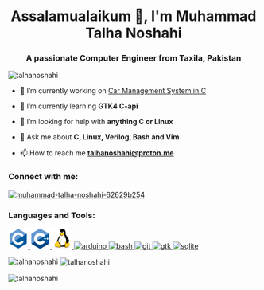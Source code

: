 <h1 align="center">Assalamualaikum 👋, I'm Muhammad Talha Noshahi</h1>
<h3 align="center">A passionate Computer Engineer from Taxila, Pakistan</h3>

<p align="left"> <img src="https://komarev.com/ghpvc/?username=talhanoshahi&label=Profile%20views&color=0e75b6&style=flat" alt="talhanoshahi" /> </p>

- 🔭 I’m currently working on [Car Management System in C](https://github.com/talhanoshahi/Car-Management-System-project-for-Database-Systems)

- 🌱 I’m currently learning **GTK4 C-api**

- 🤝 I’m looking for help with **anything C or Linux**

- 💬 Ask me about **C, Linux, Verilog, Bash and Vim**

- 📫 How to reach me **talhanoshahi@proton.me**

<h3 align="left">Connect with me:</h3>
<p align="left">
<a href="https://linkedin.com/in/muhammad-talha-noshahi-62629b254" target="blank"><img align="center" src="https://raw.githubusercontent.com/rahuldkjain/github-profile-readme-generator/master/src/images/icons/Social/linked-in-alt.svg" alt="muhammad-talha-noshahi-62629b254" height="30" width="40" /></a>
</p>

<h3 align="left">Languages and Tools:</h3>
<p align="left">
<a href="https://www.cprogramming.com/" target="_blank" rel="noreferrer"> <img src="https://raw.githubusercontent.com/devicons/devicon/master/icons/c/c-original.svg" alt="c" width="40" height="40"/> </a>
<a href="https://en.cppreference.com/w/cpp" target="_blank" rel="noreferrer"> <img src="https://raw.githubusercontent.com/devicons/devicon/master/icons/cplusplus/cplusplus-original.svg" alt="cplusplus" width="40" height="40"/> </a>
<a href="https://www.linux.org/" target="_blank" rel="noreferrer"> <img src="https://raw.githubusercontent.com/devicons/devicon/master/icons/linux/linux-original.svg" alt="linux" width="40" height="40"/> </a>
<a href="https://www.arduino.cc/" target="_blank" rel="noreferrer"> <img src="https://cdn.worldvectorlogo.com/logos/arduino-1.svg" alt="arduino" width="40" height="40"/> </a>
<a href="https://www.gnu.org/software/bash/" target="_blank" rel="noreferrer"> <img src="https://www.vectorlogo.zone/logos/gnu_bash/gnu_bash-icon.svg" alt="bash" width="40" height="40"/> </a>
<a href="https://git-scm.com/" target="_blank" rel="noreferrer"> <img src="https://www.vectorlogo.zone/logos/git-scm/git-scm-icon.svg" alt="git" width="40" height="40"/> </a>
<a href="https://www.gtk.org/" target="_blank" rel="noreferrer"> <img src="https://upload.wikimedia.org/wikipedia/commons/7/71/GTK_logo.svg" alt="gtk" width="40" height="40"/> </a>
<a href="https://www.sqlite.org/" target="_blank" rel="noreferrer"> <img src="https://www.vectorlogo.zone/logos/sqlite/sqlite-icon.svg" alt="sqlite" width="40" height="40"/> </a>
</p>

<p><img align="left" src="https://github-readme-stats.vercel.app/api/top-langs?username=talhanoshahi&show_icons=true&locale=en&layout=compact" alt="talhanoshahi" /></p>

<p>&nbsp;<img align="center" src="https://github-readme-stats.vercel.app/api?username=talhanoshahi&show_icons=true&locale=en" alt="talhanoshahi" /></p>


<p><img align="center" src="https://github-readme-streak-stats.herokuapp.com/?user=talhanoshahi&" alt="talhanoshahi" /></p>

